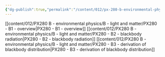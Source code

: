 ```yaml
---
{"dg-publish":true,"permalink":"/content/012/px-280-b-environmental-physics/b-light-and-matter/b-light-and-matter/","noteIcon":"1","created":"2025-01-09T11:05:05.683+00:00","updated":"2025-01-09T11:11:46.590+00:00"}
---
```


[[content/012/PX280 B - environmental physics/B - light and matter/PX280 - B1 - overview\|PX280 - B1 - overview]]
[[content/012/PX280 B - environmental physics/B - light and matter/PX280 - B2 - blackbody radiation\|PX280 - B2 - blackbody radiation]]
[[content/012/PX280 B - environmental physics/B - light and matter/PX280 - B3 - derivation of blackbody distribution\|PX280 - B3 - derivation of blackbody distribution]]
